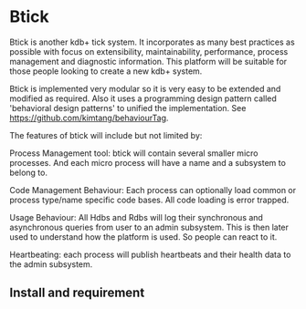 # Btick

Btick is another kdb+ tick system. It incorporates as many best practices as possible with focus on extensibility, maintainability, performance, process management and diagnostic information. This platform will be suitable for those people looking to create a new kdb+ system. 

Btick is implemented very modular so it is very easy to be extended and modified as required. Also it uses a programming design pattern called 'behavioral design patterns' to unified the implementation. See https://github.com/kimtang/behaviourTag.

The features of btick will include but not limited by:

Process Management tool: btick will contain several smaller micro processes. And each micro process will have a name and a subsystem to belong to. 

Code Management Behaviour: Each process can optionally load common or process type/name specific code bases. All code loading is error trapped.

Usage Behaviour: All Hdbs and Rdbs will log their synchronous and asynchronous queries from user to an admin subsystem. This is then later used to understand how the platform is used. So people can react to it.

Heartbeating: each process will publish heartbeats and their health data to the admin subsystem.


## Install and requirement

